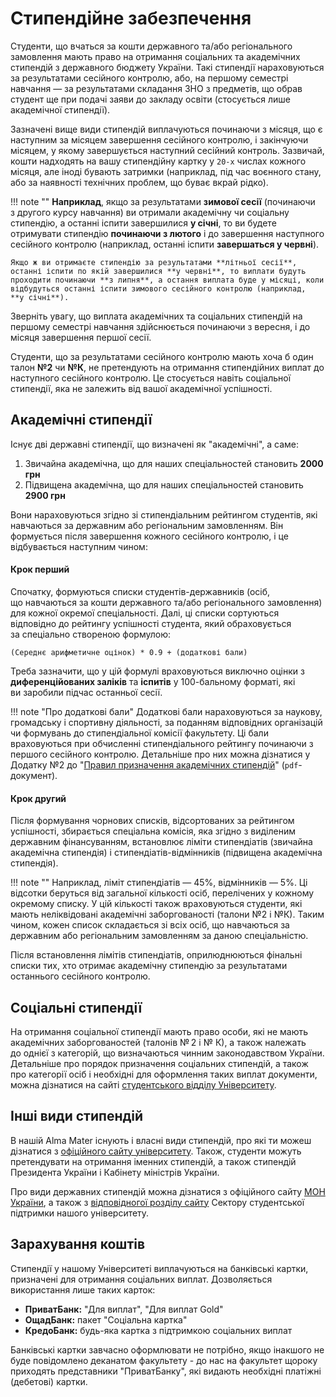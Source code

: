 # Стипендійне забезпечення
Студенти, що вчаться за кошти державного та/або регіонального замовлення мають право на отримання соціальних та академічних стипендій з державного бюджету України. Такі стипендії нараховуються за результатами сесійного контролю, або, на першому семестрі навчання — за результатами складання ЗНО з предметів, що обрав студент ще при подачі заяви до закладу освіти (стосується лише академічної стипендії).

Зазначені вище види стипендій виплачуються починаючи з місяця, що є наступним за місяцем завершення сесійного контролю, і закінчуючи місяцем, у якому завершується наступний сесійний контроль. Зазвичай, кошти надходять на вашу стипендійну картку у `20-х` числах кожного місяця, але іноді бувають затримки (наприклад, під час воєнного стану, або за наявності технічних проблем, що буває вкрай рідко).

!!! note ""
    **Наприклад**, якщо за результатами **зимової сесії** (починаючи з другого курсу навчання) ви отримали академічну чи соціальну стипендію, а останні іспити завершилися **у січні**, то ви будете отримувати стипендію **починаючи з лютого** і до завершення наступного сесійного контролю (наприклад, останні іспити **завершаться у червні**).
    
    Якщо ж ви отримаєте стипендію за результатами **літньої сесії**, останні іспити по якій завершилися **у червні**, то виплати будуть проходити починаючи **з липня**, а остання виплата буде у місяці, коли відбудуться останні іспити зимового сесійного контролю (наприклад, **у січні**).

Зверніть увагу, що виплата академічних та соціальних стипендій на першому семестрі навчання здійснюється починаючи з вересня, і до місяця завершення першої сесії.

Студенти, що за результатами сесійного контролю мають хоча б один талон **№2** чи **№К**, не претендують на отримання стипендійних виплат до наступного сесійного контролю. Це стосується навіть соціальної стипендії, яка не залежить від вашої академічної успішності.

## Академічні стипендії
Існує дві державні стипендії, що визначені як "академічні", а саме:

1. Звичайна академічна, що для наших спеціальностей становить **2000 грн**
2. Підвищена академічна, що для наших спеціальностей становить **2900 грн**

Вони нараховуються згідно зі стипендіальним рейтингом студентів, які навчаються за державним або регіональним замовленням. Він формується після завершення кожного сесійного контролю, і це відбувається наступним чином:

#### Крок перший
Спочатку, формуються списки студентів-державників (осіб, що навчаються за кошти державного та/або регіонального замовлення) для кожної окремої спеціальності. Далі, ці списки сортуються відповідно до рейтингу успішності студента, який обраховується за спеціально створеною формулою:
```
(Середнє арифметичне оцінок) * 0.9 + (додаткові бали)
```
Треба зазначити, що у цій формулі враховуються виключно оцінки з **диференційованих заліків** та **іспитів** у 100-бальному форматі, які ви заробили підчас останньої сесії.

!!! note "Про додаткові бали"
    Додаткові бали нараховуються за наукову, громадську і спортивну діяльності, за поданням відповідних організацій чи формувань до стипендіальної комісії факультету. Ці бали враховуються при обчисленні стипендіального рейтингу починаючи з першого сесійного контролю. Детальніше про них можна дізнатися у Додатку №2 до "[Правил призначення академічних стипендій](https://www.lnu.edu.ua/wp-content/uploads/2018/08/Pravyla-pryznachennya-akademichnyh-stypendij-zi-zminamy_stanom-na-06.07.2018-min.pdf)" (`pdf`-документ).

#### Крок другий
Після формування чорнових списків, відсортованих за рейтингом успішності, збирається спеціальна комісія, яка згідно з виділеним державним фінансуванням, встановлює ліміти стипендіатів (звичайна академічна стипендія) і стипендіатів-відмінників (підвищена академічна стипендія).

!!! note ""
    Наприклад, ліміт стипендіатів — 45%, відмінників — 5%. Ці відсотки беруться від загальної кількості осіб, перелічених у кожному окремому списку. У цій кількості також враховуються студенти, які мають неліквідовані академічні заборгованості (талони №2 і №К). Таким чином, кожен список складається зі всіх осіб, що навчаються за державним або регіональним замовленням за даною спеціальністю.

Після встановлення лімітів стипендіатів, оприлюднюються фінальні списки тих, хто отримає академічну стипендію за результатами останнього сесійного контролю.

## Соціальні стипендії
На отримання соціальної стипендії мають право особи, які не мають академічних заборгованостей (талонів № 2 і № К), а також належать до однієї з категорій, що визначаються чинним законодавством України. Детальніше про порядок призначення соціальних стипендій, а також про категорії осіб і необхідні для оформлення таких виплат документи, можна дізнатися на сайті [студентського відділу Університету](http://studviddil.lnu.edu.ua/sotsial-ni-stypendii/).

## Інші види стипендій
В нашій Alma Mater існують і власні види стипендій, про які ти можеш дізнатися з [офіційного сайту університету](https://lnu.edu.ua/). Також, студенти можуть претендувати на отримання іменних стипендій, а також стипендій Президента України і Кабінету міністрів України.

Про види державних стипендій можна дізнатися з офіційного сайту [МОН України](https://mon.gov.ua/ua/osvita/visha-osvita/studentski-stipendiyi), а також з [відповідногої розділу сайту](http://studviddil.lnu.edu.ua/normatyvni-dokumeknty/) Сектору студентської підтримки нашого університету.

## Зарахування коштів
Стипендії у нашому Університеті виплачуються на банківські картки, призначені для отримання соціальних виплат. Дозволяється використання лише таких карток:

- **ПриватБанк:** "Для виплат", "Для виплат Gold"
- **ОщадБанк:** пакет "Соціальна картка"
- **КредоБанк:** будь-яка картка з підтримкою соціальних виплат

Банківські картки завчасно оформлювати не потрібно, якщо інакшого не буде повідомлено деканатом факультету - до нас на факультет щороку приходять представники "ПриватБанку", які видають необхідні платіжні (дебетові) картки.